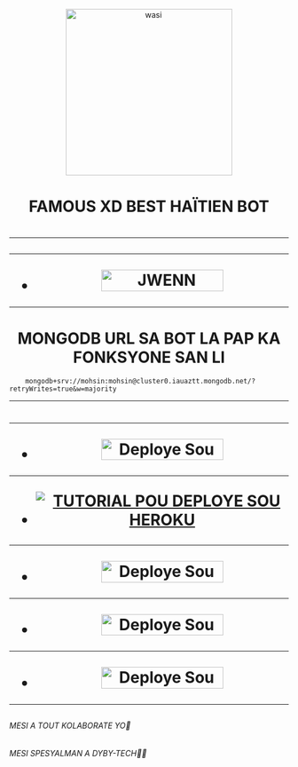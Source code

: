 <p align="center">
 <img alt="wasi" height="300" src="https://avatars.githubusercontent.com/u/167099698?v=4">


  <h1 align="center">FAMOUS XD BEST HAÏTIEN BOT </h1>


   <h1 align="center">



***



***
</a></p>
- <a href="https://replit.com/@habyazor/FAMOUS-XD-PAIRING-CODE?v=1"><img title="JWENN CREDS.JSON" src="https://img.shields.io/badge/JWENN CREDS.JSON-h?color=pink&style=for-the-badge&logo=bmw" width="220" height="38.45"/></a></p>

***

  <h1 align="center">MONGODB URL SA BOT LA PAP KA FONKSYONE SAN LI </h1>

   ```
       mongodb+srv://mohsin:mohsin@cluster0.iauaztt.mongodb.net/?retryWrites=true&w=majority
   ```


***

</p>




   <h1 align="center"

   

***



***
- <a href="https://dashboard.heroku.com/new?button-url=https://github.com/Famous-Tech/FAMOUS-XD&template=https://github.com/Famous-Tech/FAMOUS-XD"><img title="Deploye Sou Render" src="https://img.shields.io/badge/DEPLOYE SOU HEROKU-h?color=yellow&style=for-the-badge&logo=bmw" width="220" height="38.45"/></a></p>


***

- <a href='https://youtu.be/NbREC9DTQcA?si=bamV9UTA5nXGwDDD' target="_blank"><img alt='TUTORIAL POU DEPLOYE SOU HEROKU' src='https://img.shields.io/badge/-TUTORIAL POU DEPLOYE SOU HEROKU-red?style=for-the-badge&logo=youtube&logoColor=bmw'/></a>

***          
          
- <a href="https://github.com/codespaces/new"><img title="Deploye Sou Codespace" src="https://img.shields.io/badge/DEPLOYE SOU CODESPACE-h?color=grey&style=for-the-badge&logo=bmw" width="220" height="38.45"/></a></p>

***

- <a href="https://railway.app/new"><img title="Deploye Sou Railway" src="https://img.shields.io/badge/DEPLOYE SOU RAILWAY-h?color=purple&style=for-the-badge&logo=bmw" width="220" height="38.45"/></a></p>

***

- <a href="https://replit.com/github/Ethix-Xsid/Ethix-Xsid2"><img title="Deploye Sou Replit" src="https://img.shields.io/badge/DEPLOYE SOU REPLIT-h?color=blue&style=for-the-badge&logo=bmw" width="220" height="38.45"/></a></p>


***

</P>

##


######  MESI A TOUT KOLABORATE YO🤗 
######  MESI SPESYALMAN A DYBY-TECH🔰✅

